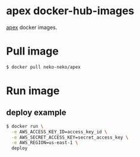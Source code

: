 # apex docker-hub-images
[apex](https://github.com/apex/apex) docker images.  

# Pull image
```bash
$ docker pull neko-neko/apex
```

# Run image
## deploy example
```bash
$ docker run \
  -e AWS_ACCESS_KEY_ID=access_key_id \
  -e AWS_SECRET_ACCESS_KEY=secret_access_key \
  -e AWS_REGION=us-east-1 \
  deploy
```
